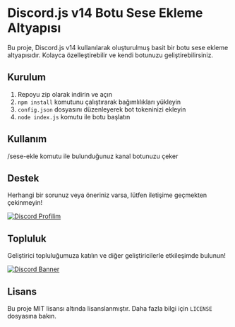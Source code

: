# Discord.js v14 Botu Sese Ekleme Altyapısı

Bu proje, Discord.js v14 kullanılarak oluşturulmuş basit bir botu sese ekleme  altyapısıdır. Kolayca özelleştirebilir ve kendi botunuzu geliştirebilirsiniz.


## Kurulum

1. Repoyu zip olarak indirin ve açın
2. `npm install` komutunu çalıştırarak bağımlılıkları yükleyin
3. `config.json` dosyasını düzenleyerek bot tokeninizi ekleyin
4. `node index.js` komutu ile botu başlatın

## Kullanım

/sese-ekle komutu ile bulunduğunuz kanal botunuzu çeker

## Destek

Herhangi bir sorunuz veya öneriniz varsa, lütfen iletişime geçmekten çekinmeyin!

[![Discord Profilim](https://img.shields.io/badge/Discord-Profilim-7289DA?style=for-the-badge&logo=discord&logoColor=white)](https://discord.com/users/657241749579759616)

## Topluluk

Geliştirici topluluğumuza katılın ve diğer geliştiricilerle etkileşimde bulunun!

[![Discord Banner](https://api.weblutions.com/discord/invite/msidev/)](https://discord.gg/msidev)

## Lisans

Bu proje MIT lisansı altında lisanslanmıştır. Daha fazla bilgi için `LICENSE` dosyasına bakın.
